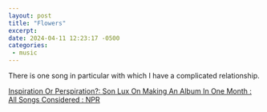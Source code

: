 ```yaml
---
layout: post
title: "Flowers"
excerpt: 
date: 2024-04-11 12:23:17 -0500
categories: 
 - music
---
```


There is one song in particular with which I have a complicated relationship.



[Inspiration Or Perspiration?: Son Lux On Making An Album In One Month : All Songs Considered : NPR](https://www.npr.org/sections/allsongs/2011/04/11/135206808/son-lux-chats-about-album-he-wrote-and-recorded-in-one-month "Inspiration Or Perspiration?: Son Lux On Making An Album In One Month : All Songs Considered : NPR")

